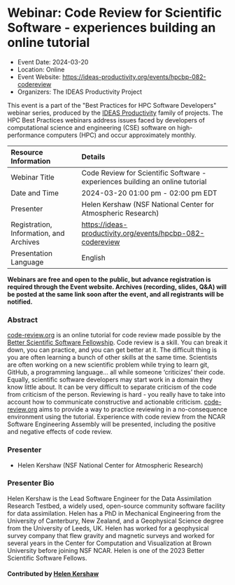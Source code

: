 # Webinar: Code Review for Scientific Software - experiences building an online tutorial

- Event Date: 2024-03-20
- Location: Online
- Event Website: <https://ideas-productivity.org/events/hpcbp-082-codereview>
- Organizers: The IDEAS Productivity Project



This event is a part of the "Best Practices for HPC Software
Developers" webinar series, produced by the [IDEAS Productivity](https://ideas-productivity.org/)
family of projects. The HPC Best Practices webinars address issues faced by
developers of computational science and engineering (CSE) software on
high-performance computers (HPC) and occur approximately monthly.


Resource Information | Details
:--- | :---			   
Webinar Title | Code Review for Scientific Software - experiences building an online tutorial
Date and Time | 2024-03-20 01:00 pm - 02:00 pm EDT
Presenter | Helen Kershaw (NSF National Center for Atmospheric Research)
Registration, Information, and Archives | 	<https://ideas-productivity.org/events/hpcbp-082-codereview>
Presentation Language | English	   

**Webinars are free and open to the public, but advance registration is required through the Event website. Archives (recording, slides, Q&A) will be posted at the same link soon after the event, and all registrants will be notified.**

### Abstract

<p><a href="https://code-review.org">code-review.org</a> is an online tutorial for code review made possible by the <a href="https://bssw.io/fellowship">Better Scientific Software Fellowship</a>. Code review is a skill. You can break it down, you can practice, and you can get better at it. The difficult thing is you are often learning a bunch of other skills at the same time. Scientists are often working on a new scientific problem while trying to learn git, GitHub, a programming language… all while someone ‘criticizes’ their code. Equally, scientific software developers may start work in a domain they know little about. It can be very difficult to separate criticism of the code from criticism of the person. Reviewing is hard - you really have to take into account how to communicate constructive and actionable criticism. <a href="https://code-review.org">code-review.org</a> aims to provide a way to practice reviewing in a no-consequence environment using the tutorial. Experience with code review from the NCAR Software Engineering Assembly will be presented, including the positive and negative effects of code review.</p>

### Presenter

- Helen Kershaw (NSF National Center for Atmospheric Research)

### Presenter Bio

<p>Helen Kershaw is the Lead Software Engineer for the Data Assimilation Research Testbed, a widely used, open-source community software facility for data assimilation. Helen has a PhD in Mechanical Engineering from the University of Canterbury, New Zealand, and a Geophysical Science degree from the University of Leeds, UK. Helen has worked for a geophysical survey company that flew gravity and magnetic surveys and worked for several years in the Center for Computation and Visualization at Brown University before joining NSF NCAR.  Helen is one of the 2023 Better Scientific Software Fellows.</p>

#### Contributed by [Helen Kershaw](https://github.com/hkershaw-brown)


<!---
Publish: yes
Topics: peer code review, online learning
--->
